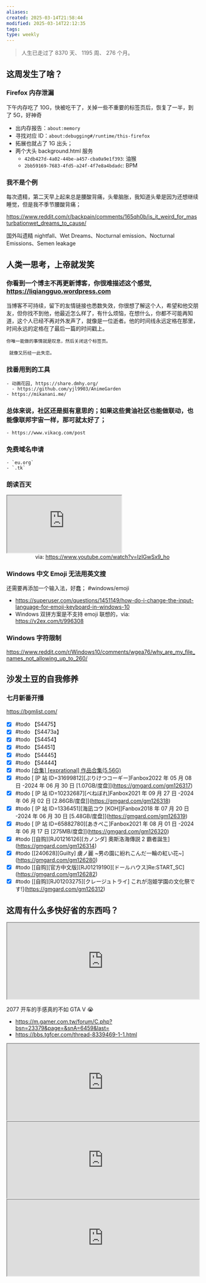 ```yaml
---
aliases: 
created: 2025-03-14T21:58:44
modified: 2025-03-14T22:12:35
tags: 
type: weekly
---
```


> 人生已走过了 8370 天、 1195 周、 276 个月。

## 这周发生了啥？
### Firefox 内存泄漏

下午内存吃了 10G，快被吃干了，关掉一些不重要的标签页后，恢复了一半，到了 5G，好神奇

- 出内存报告：`about:memory`
- 寻找对应 ID：`about:debugging#/runtime/this-firefox`
- 拓展也就占了 1G 出头；
- 两个大头 background.html 服务
    - `42db427d-4a02-44be-a457-cba0a9e1f393`: 油猴
    - `2bb59169-7683-4fd5-a24f-4f7e8a4bdadc`: BPM

### 我不是个例

每次遗精，第二天早上起来总是腰酸背痛，头晕脑胀，我知道头晕是因为还想继续睡觉，但是我不季节腰酸背痛；

https://www.reddit.com/r/backpain/comments/165qh0b/is_it_weird_for_masturbationwet_dreams_to_cause/

国外叫遗精 nightfall、Wet Dreams、Nocturnal emission、Nocturnal Emissions、Semen leakage

## 人类一思考，上帝就发笑

### 你看到一个博主不再更新博客，你很难描述这个感觉, https://liqiangguo.wordpress.com

当博客不可持续，留下的友情链接也悉数失效，你很想了解这个人，希望和他交朋友，但你找不到他，他最近怎么样了，有什么烦恼，在想什么，你都不可能再知道，这个人已经不再对外发声了，就像是一位逝者。他的时间线永远定格在那里，时间永远的定格在了最后一篇的时间戳上。

    你唯一能做的事情就是叹息，然后关闭这个标签页。

     就像又历经一此失恋。

### 找番用到的工具
    - 动画花园, https://share.dmhy.org/
      - https://github.com/yjl9903/AnimeGarden
    - https://mikanani.me/

### 总体来说，社区还是挺有意思的；如果这些黄油社区也能做联动，也能像联邦宇宙一样，那可就太好了；
    - https://www.vikacg.com/post

### 免费域名申请
    - `eu.org`
    - `.tk`

### 朗读百天

<iframe src="https://www.youtube.com/embed/IzIGwSx9_ho" allow="accelerometer; autoplay; clipboard-write; encrypted-media; gyroscope; picture-in-picture; web-share" referrerpolicy="strict-origin-when-cross-origin" allowfullscreen></iframe>
<center>via: <a href='https://www.youtube.com/watch?v=IzIGwSx9_ho' target='_blank' class='external-link'>https://www.youtube.com/watch?v=IzIGwSx9_ho</a></center>

### Windows 中文 Emoji 无法用英文搜

还需要再添加一个输入法，好蠢； \#windows/emoji

- https://superuser.com/questions/1451149/how-do-i-change-the-input-language-for-emoji-keyboard-in-windows-10
- Windows 双拼方案是不支持 emoji 联想的，via: https://v2ex.com/t/996308

### Windows 字符限制

https://www.reddit.com/r/Windows10/comments/wgea76/why_are_my_file_names_not_allowing_up_to_260/

## 沙发土豆的自我修养

### 七月新番开播

https://bgmlist.com/

  - [x] #todo 【S4475】
  - [x] #todo 【S4473a】
  - [x] #todo 【S4454】
  - [x] #todo 【S4451】
  - [x] #todo 【S4445】
  - [x] #todo 【S4444】
  - [x] #todo [[合集] [exprational] 作品合集(5.56G)](https://gmgard.com/gm126315)
  - [x] #todo [ [P 站 ID=31699812]\[ぷりけつコーギー]Fanbox2022 年 05 月 08 日 -2024 年 06 月 30 日 [1.07GB/度盘]](https://gmgard.com/gm126317)
  - [x] #todo [ [P 站 ID=10232687]\[べねぼれ]Fanbox2021 年 09 月 27 日 -2024 年 06 月 02 日 [2.86GB/度盘]](https://gmgard.com/gm126318)
  - [x] #todo [ [P 站 ID=1336451]\[海凪コウ [KOH]]Fanbox2018 年 07 月 20 日 -2024 年 06 月 30 日 [5.48GB/度盘]](https://gmgard.com/gm126319)
  - [x] #todo [ [P 站 ID=65882780]\[あきぺこ]Fanbox2021 年 08 月 01 日 -2024 年 06 月 17 日 [275MB/度盘]](https://gmgard.com/gm126320)
  - [x] #todo [[自购]\[RJ01216126]\[カノンダ] 奧斯洛海傳説 2 霸者誕生](https://gmgard.com/gm126314)
  - [x] #todo [[240628]\[Guilty] 虜ノ麗 ~男の園に紛れこんだ一輪の紅い花~](https://gmgard.com/gm126280)
  - [x] #todo [[自购]\[官方中文版]\[RJ01219190]\[ドールハウス]Re:START_SC](https://gmgard.com/gm126282)
  - [x] #todo [[自购]\[RJ01203275]\[クレージュトライ] これが泡姫学園の文化祭です!](https://gmgard.com/gm126312)

## 这周有什么多快好省的东西吗？

<iframe src='https://store.steampowered.com/widget/1091500' style='height:200px;width:100%' allow='fullscreen'></iframe>

2077 开车的手感真的不如 GTA V 😭

- https://m.gamer.com.tw/forum/C.php?bsn=23379&page=&snA=6459&last=
- https://bbs.tgfcer.com/thread-8339469-1-1.html

<iframe src='https://store.steampowered.com/widget/1850570' style='height:200px;width:100%' allow='fullscreen'></iframe>

<iframe src='https://store.steampowered.com/widget/1585220' style='height:200px;width:100%' allow='fullscreen'></iframe>

<iframe src='https://store.steampowered.com/widget/315810' style='height:200px;width:100%' allow='fullscreen'></iframe>
